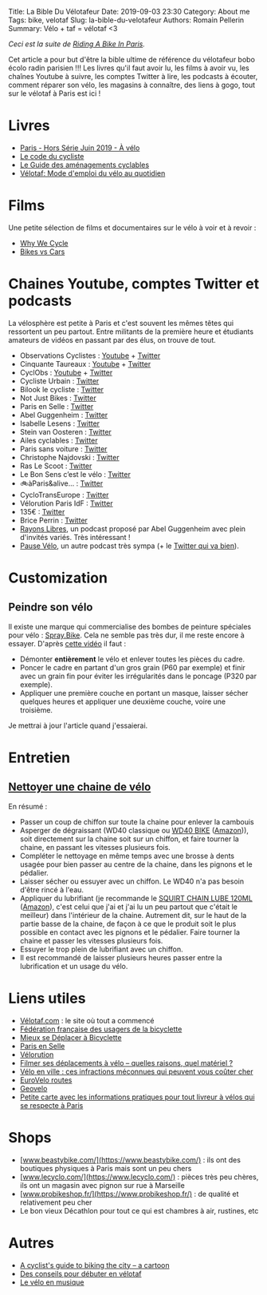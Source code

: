 Title: La Bible Du Vélotafeur
Date: 2019-09-03 23:30
Category: About me
Tags: bike, velotaf
Slug: la-bible-du-velotafeur
Authors: Romain Pellerin
Summary: Vélo + taf = vélotaf <3

*Ceci est la suite de [Riding A Bike In Paris]({filename}/riding-a-bike-in-paris.md).*

Cet article a pour but d'être la bible ultime de référence du vélotafeur bobo écolo radin parisien !!! Les livres qu'il faut avoir lu, les films à avoir vu, les chaînes Youtube à suivre, les comptes Twitter à lire, les podcasts à écouter, comment réparer son vélo, les magasins à connaître, des liens à gogo, tout sur le vélotaf à Paris est ici !

# Livres

- [Paris - Hors Série Juin 2019 - À vélo]({filename}/extra/Paris_HS_Velo_Juin-2019.pdf)
- [Le code du cycliste](https://www.editions-dalloz.fr/le-code-du-cycliste.html)
- [Le Guide des aménagements cyclables](https://parisenselle.fr/guide-amenagements-cyclables-paris-en-selle/)
- [Vélotaf: Mode d'emploi du vélo au quotidien](https://www.amazon.fr/dp/2072827701/)

# Films

Une petite sélection de films et documentaires sur le vélo à voir et à revoir :

- [Why We Cycle](http://whywecycle.eu/)
- [Bikes vs Cars](http://www.bikes-vs-cars.com/)

# Chaines Youtube, comptes Twitter et podcasts

La vélosphère est petite à Paris et c'est souvent les mêmes têtes qui ressortent un peu partout. Entre militants de la première heure et étudiants amateurs de vidéos en passant par des élus, on trouve de tout.

- Observations Cyclistes : [Youtube](https://www.youtube.com/c/ObservationsCyclistes) + [Twitter](https://twitter.com/OCyclistes)
- Cinquante Taureaux : [Youtube](https://www.youtube.com/channel/UC8rE-HbmlCjj_xWwPm13grQ) + [Twitter](https://twitter.com/50_euros)
- CyclObs : [Youtube](https://www.youtube.com/channel/UCfytFPh4b0SIE0HsbPEXlUw) + [Twitter](https://twitter.com/Cycl_Obs)
- Cycliste Urbain : [Twitter](https://twitter.com/CyclisteUrbain)
- Bilook le cycliste : [Twitter](https://twitter.com/BilookVT)
- Not Just Bikes : [Twitter](https://twitter.com/notjustbikes)
- Paris en Selle : [Twitter](https://twitter.com/ParisEnSelle)
- Abel Guggenheim : [Twitter](https://twitter.com/cyclAbel)
- Isabelle Lesens : [Twitter](https://twitter.com/isaduvelo)
- Stein van Oosteren : [Twitter](https://twitter.com/LCyclable)
- Ailes cyclables : [Twitter](https://twitter.com/AilesCyclables)
- Paris sans voiture : [Twitter](https://twitter.com/parisansvoiture)
- Christophe Najdovski : [Twitter](https://twitter.com/C_Najdovski)
- Ras Le Scoot : [Twitter](https://twitter.com/RasLeScoot)
- Le Bon Sens c’est le vélo : [Twitter](https://twitter.com/LeBonSens10)
- 🚲àParis&alive... : [Twitter](https://twitter.com/Marredescons2)
- CycloTransEurope : [Twitter](https://twitter.com/eurovelo3)
- Vélorution Paris IdF : [Twitter](https://twitter.com/velorutionParis)
- 135€ : [Twitter](https://twitter.com/135euros)
- Brice Perrin : [Twitter](https://twitter.com/briceperrin)
- [Rayons Libres](https://cause-commune.fm/podcastfilter/rayons-libres/), un podcast proposé par Abel Guggenheim avec plein d'invités variés. Très intéressant !
- [Pause Vélo](https://www.pausevelo.com), un autre podcast très sympa (+ le [Twitter qui va bien](https://twitter.com/PauseVelo)).

# Customization

## Peindre son vélo

Il existe une marque qui commercialise des bombes de peinture spéciales pour vélo : [Spray.Bike](https://spray.bike/). Cela ne semble pas très dur, il me reste encore à essayer. D'après [cette vidéo](https://www.youtube.com/watch?v=N-zWhFou4Wo) il faut :

- Démonter **entièrement** le vélo et enlever toutes les pièces du cadre.
- Poncer le cadre en partant d'un gros grain (P60 par exemple) et finir avec un grain fin pour éviter les irrégularités dans le poncage (P320 par exemple).
- Appliquer une première couche en portant un masque, laisser sécher quelques heures et appliquer une deuxième couche, voire une troisième.

Je mettrai à jour l'article quand j'essaierai.

# Entretien

## [Nettoyer une chaine de vélo](https://www.youtube.com/watch?v=_xiK81FGtz8)

En résumé :

- Passer un coup de chiffon sur toute la chaine pour enlever la cambouis
- Asperger de dégraissant (WD40 classique ou [WD40 BIKE](https://www.wd40.com/products/wd-40-bike-degreaser/) ([Amazon](https://www.amazon.fr/dp/B00URGEYZY))), soit directement sur la chaine soit sur un chiffon, et faire tourner la chaine, en passant les vitesses plusieurs fois.
- Compléter le nettoyage en même temps avec une brosse à dents usagée pour bien passer au centre de la chaine, dans les pignons et le pédalier.
- Laisser sécher ou essuyer avec un chiffon. Le WD40 n'a pas besoin d'être rincé à l'eau.
- Appliquer du lubrifiant (je recommande le [SQUIRT CHAIN LUBE 120ML](https://www.squirtcyclingproducts.com/) ([Amazon](https://www.amazon.fr/dp/B00ANNR15G)), c'est celui que j'ai et j'ai lu un peu partout que c'était le meilleur) dans l'intérieur de la chaine. Autrement dit, sur le haut de la partie basse de la chaine, de façon à ce que le produit soit le plus possible en contact avec les pignons et le pédalier. Faire tourner la chaine et passer les vitesses plusieurs fois.
- Essuyer le trop plein de lubrifiant avec un chiffon.
- Il est recommandé de laisser plusieurs heures passer entre la lubrification et un usage du vélo.

# Liens utiles

- [Vélotaf.com](http://www.velotaf.com/) : le site où tout a commencé
- [Fédération française des usagers de la bicyclette](https://www.fub.fr/)
- [Mieux se Déplacer à Bicyclette](https://mdb-idf.org/)
- [Paris en Selle](https://parisenselle.fr/)
- [Vélorution](http://velorution.org/)
- [Filmer ses déplacements à vélo – quelles raisons, quel matériel ?](https://frerelaroute.wordpress.com/2017/09/27/filmer-ses-deplacements-a-velo-quelles-raisons-quel-materiel/)
- [Vélo en ville : ces infractions méconnues qui peuvent vous coûter cher](http://www.leparisien.fr/info-paris-ile-de-france-oise/transports/velo-en-ville-ces-infractions-punies-de-135-euros-d-amende-25-03-2019-8039439.php)
- [EuroVelo routes](http://www.eurovelo.com/en/eurovelos)
- [Geovelo](http://www.geovelo.fr)
- [Petite carte avec les informations pratiques pour tout livreur à vélos qui se respecte à Paris](https://www.google.com/maps/d/u/0/viewer?mid=1CErJyDx0ZZ7B_VXAogUZZOMmg_Q&ll=48.85420563783393%2C2.383602984646245&z=16)

# Shops

- [www.beastybike.com/](https://www.beastybike.com/) : ils ont des boutiques physiques à Paris mais sont un peu chers
- [www.lecyclo.com/](https://www.lecyclo.com/) : pièces très peu chères, ils ont un magasin avec pignon sur rue à Marseille
- [www.probikeshop.fr/](https://www.probikeshop.fr/) : de qualité et relativement peu cher
- Le bon vieux Décathlon pour tout ce qui est chambres à air, rustines, etc

# Autres

- [A cyclist's guide to biking the city – a cartoon](https://www.theguardian.com/cities/2019/jun/28/a-cyclists-guide-to-biking-the-city-a-cartoon)
- [Des conseils pour débuter en vélotaf](http://forum.velotaf.com/topic/28351-des-conseils-pour-debuter-en-velotaf/)
- [Le vélo en musique](http://wiklou.org/wiki/Le_v%C3%A9lo_en_musique)
